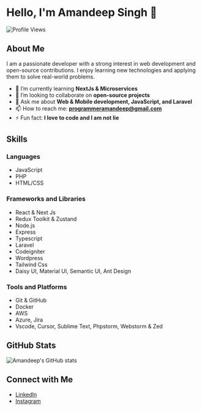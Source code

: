# Hello, I'm Amandeep Singh 👋

![Profile Views](https://komarev.com/ghpvc/?username=amandeep90s&color=blue)

## About Me

I am a passionate developer with a strong interest in web development and open-source contributions. I enjoy learning new technologies and applying them to solve real-world problems. 

- 🌱 I’m currently learning **NextJs & Microservices**
- 👯 I’m looking to collaborate on **open-source projects**
- 💬 Ask me about **Web & Mobile development, JavaScript, and Laravel**
- 📫 How to reach me: **programmeramandeep@gmail.com**
- ⚡ Fun fact: **I love to code and I am not lie**

## Skills

### Languages
- JavaScript
- PHP
- HTML/CSS

### Frameworks and Libraries
- React & Next Js
- Redux Toolkit & Zustand
- Node.js
- Express
- Typescript
- Laravel
- Codeigniter
- Wordpress
- Tailwind Css
- Daisy UI, Material UI, Semantic UI, Ant Design

### Tools and Platforms
- Git & GitHub
- Docker
- AWS
- Azure, Jira
- Vscode, Cursor, Sublime Text, Phpstorm, Webstorm & Zed

## GitHub Stats

![Amandeep's GitHub stats](https://github-readme-stats.vercel.app/api?username=amandeep90s&show_icons=true&theme=radical)

## Connect with Me

- [LinkedIn](https://www.linkedin.com/in/amandeep90s/)
- [Instagram](https://instagram.com/amandeep90s)
